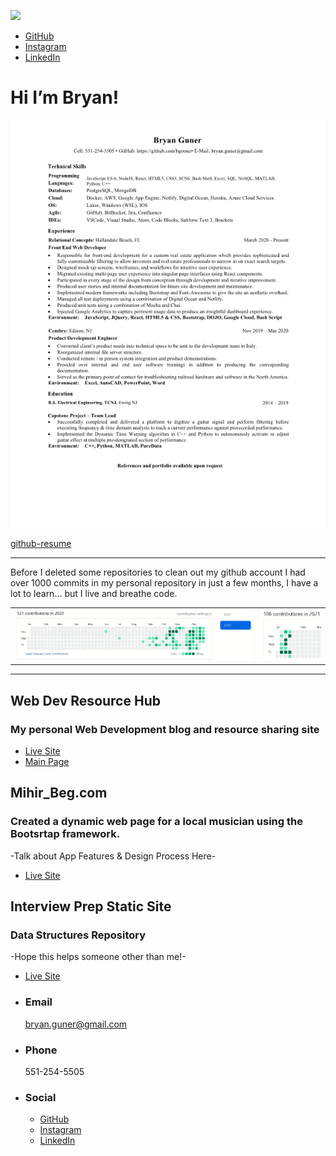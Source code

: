 ![](https://tender-bartik-074feb.netlify.app/assets/images/profile-image.jpg)

-   [GitHub](https://github.com/bgoonz)
-   [Instagram](https://www.instagram.com/bgoonz/)
-   [LinkedIn](https://www.linkedin.com/in/bryan-guner-046199128/)

Hi I’m Bryan!
=============

![resume](./bryan-guner-resume-2021.jpeg)

[github-resume](https://resume.github.io/?bgoonz)

------------------------------------------------------------------------

Before I deleted some repositories to clean out my github account I had over 1000 commits in my personal repository in just a few months, I have a lot to learn… but I live and breathe code.

<table><tbody><tr class="odd"><td><img src="./2020-contributions.JPG" /></td><td><img src="./2021.JPG" /></td></tr></tbody></table>

------------------------------------------------------------------------

Web Dev Resource Hub
--------------------

### My personal Web Development blog and resource sharing site

-   [Live Site](https://goofy-euclid-1cd736.netlify.app/)
-   [Main Page](https://goofy-euclid-1cd736.netlify.app/core-site/index.html)

Mihir\_Beg.com
--------------

### Created a dynamic web page for a local musician using the Bootsrtap framework.

-Talk about App Features & Design Process Here-

-   [Live Site](https://eloquent-sammet-ba1810.netlify.app/)

Interview Prep Static Site
--------------------------

### Data Structures Repository

-Hope this helps someone other than me!-

-   [Live Site](https://gracious-raman-474030.netlify.app)

-   ### Email

    [bryan.guner@gmail.com](#)

-   ### Phone

    551-254-5505

-   ### Social

    -   [GitHub](https://github.com/bgoonz)
    -   [Instagram](https://www.instagram.com/bgoonz/)
    -   [LinkedIn](https://www.linkedin.com/in/bryan-guner-046199128/)

